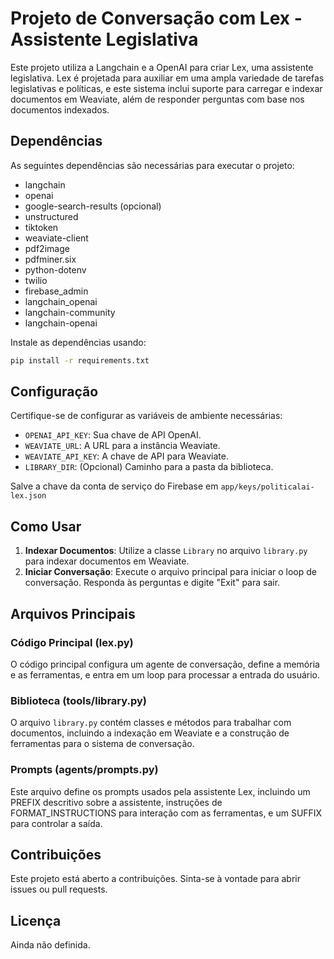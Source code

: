 # Projeto de Conversação com Lex - Assistente Legislativa

Este projeto utiliza a Langchain e a OpenAI para criar Lex, uma assistente legislativa. Lex é projetada para auxiliar em uma ampla variedade de tarefas legislativas e políticas, e este sistema inclui suporte para carregar e indexar documentos em Weaviate, além de responder perguntas com base nos documentos indexados.

## Dependências

As seguintes dependências são necessárias para executar o projeto:

- langchain
- openai
- google-search-results (opcional)
- unstructured
- tiktoken
- weaviate-client
- pdf2image
- pdfminer.six
- python-dotenv
- twilio
- firebase_admin
- langchain_openai
- langchain-community
- langchain-openai

Instale as dependências usando:

```bash
pip install -r requirements.txt
```

## Configuração

Certifique-se de configurar as variáveis de ambiente necessárias:

- `OPENAI_API_KEY`: Sua chave de API OpenAI.
- `WEAVIATE_URL`: A URL para a instância Weaviate.
- `WEAVIATE_API_KEY`: A chave de API para Weaviate.
- `LIBRARY_DIR`: (Opcional) Caminho para a pasta da biblioteca.

Salve a chave da conta de serviço do Firebase em `app/keys/politicalai-lex.json`



## Como Usar

1. **Indexar Documentos**: Utilize a classe `Library` no arquivo `library.py` para indexar documentos em Weaviate.
2. **Iniciar Conversação**: Execute o arquivo principal para iniciar o loop de conversação. Responda às perguntas e digite "Exit" para sair.

## Arquivos Principais

### Código Principal (lex.py)

O código principal configura um agente de conversação, define a memória e as ferramentas, e entra em um loop para processar a entrada do usuário.

### Biblioteca (tools/library.py)

O arquivo `library.py` contém classes e métodos para trabalhar com documentos, incluindo a indexação em Weaviate e a construção de ferramentas para o sistema de conversação.

### Prompts (agents/prompts.py)

Este arquivo define os prompts usados pela assistente Lex, incluindo um PREFIX descritivo sobre a assistente, instruções de FORMAT_INSTRUCTIONS para interação com as ferramentas, e um SUFFIX para controlar a saída.

## Contribuições

Este projeto está aberto a contribuições. Sinta-se à vontade para abrir issues ou pull requests.

## Licença

Ainda não definida.
